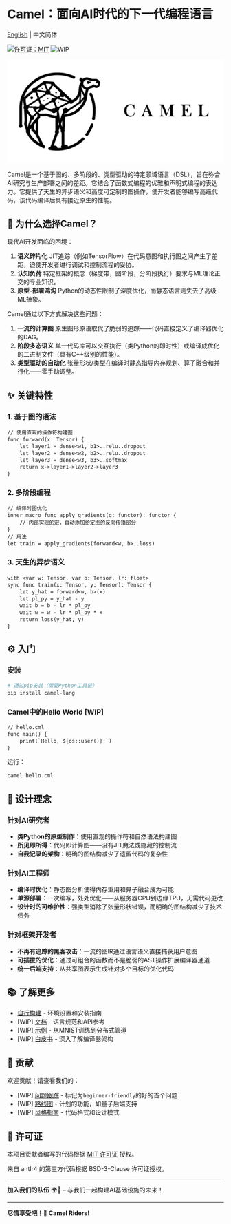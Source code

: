 # Camel：面向AI时代的下一代编程语言

[English](README.md) | 中文简体

[![许可证：MIT](https://img.shields.io/badge/License-MIT-blue.svg)](https://opensource.org/licenses/MIT)
![WIP](https://img.shields.io/badge/status-WIP-yellow.svg)

<p align="center">
  <img src='https://www.github.com/OpenCML/Camel/raw/main/assets/logo-text.png' width=800>
</p>

Camel是一个基于图的、多阶段的、类型驱动的特定领域语言（DSL），旨在弥合AI研究与生产部署之间的差距。它结合了函数式编程的优雅和声明式编程的表达力。它提供了天生的异步语义和高度可定制的图操作，使开发者能够编写高级代码，该代码编译后具有接近原生的性能。

## 🚀 为什么选择Camel？

现代AI开发面临的困境：

1. **语义碎片化**
   JIT追踪（例如TensorFlow）在代码意图和执行图之间产生了差距，迫使开发者进行调试和控制流程的妥协。
2. **认知负荷**
   特定框架的概念（梯度带，图阶段，分阶段执行）要求与ML理论正交的专业知识。
3. **原型-部署鸿沟**
   Python的动态性限制了深度优化，而静态语言则失去了高级ML抽象。

Camel通过以下方式解决这些问题：

1. **一流的计算图**
   原生图形原语取代了脆弱的追踪——代码直接定义了编译器优化的DAG。
2. **阶段多态语义**
   单一代码库可以交互执行（类Python的即时性）或编译成优化的二进制文件（具有C++级别的性能）。
3. **类型驱动的自动化**
   张量形状/类型在编译时静态指导内存规划、算子融合和并行化——零手动调整。

## ✨ 关键特性

### 1. 基于图的语法

```camel
// 使用直观的操作符构建图
func forward(x: Tensor) {
    let layer1 = dense<w1, b1>..relu..dropout
    let layer2 = dense<w2, b2>..relu..dropout
    let layer3 = dense<w3, b3>..softmax
    return x->layer1->layer2->layer3
}
```

### 2. 多阶段编程

```camel
// 编译时图优化
inner macro func apply_gradients(g: functor): functor {
    // 内部实现的宏，自动添加给定图的反向传播部分
}
// 用法
let train = apply_gradients(forward<w, b>..loss)
```

### 3. 天生的异步语义

```camel
with <var w: Tensor, var b: Tensor, lr: float>
sync func train(x: Tensor, y: Tensor): Tensor {
    let y_hat = forward<w, b>(x)
    let pl_py = y_hat - y
    wait b = b - lr * pl_py
    wait w = w - lr * pl_py * x
    return loss(y_hat, y)
}
```


## ⚙️ 入门

### 安装

```bash
# 通过pip安装（需要Python工具链）
pip install camel-lang
```

### Camel中的Hello World [WIP]

```camel
// hello.cml
func main() {
    print(`Hello, ${os::user()}!`)
}
```

运行：

```bash
camel hello.cml
```

## 🧠 设计理念

### 针对AI研究者

- **类Python的原型制作**：使用直观的操作符和自然语法构建图
- **所见即所得**：代码即计算图——没有JIT魔法或隐藏的控制流
- **自我记录的架构**：明确的图结构减少了遗留代码的复杂性

### 针对AI工程师

- **编译时优化**：静态图分析使得内存重用和算子融合成为可能
- **单源部署**：一次编写，处处优化——从服务器CPU到边缘TPU，无需代码更改
- **设计时的可维护性**：强类型消除了张量形状错误，而明确的图结构减少了技术债务

### 针对框架开发者

- **不再有追踪的黑客攻击**：一流的图IR通过语言语义直接捕获用户意图
- **可插拔的优化**：通过可组合的函数而不是脆弱的AST操作扩展编译器通道
- **统一后端支持**：从共享图表示生成针对多个目标的优化代码

## 📚 了解更多

- [自行构建](docs/setup.en.md) - 环境设置和安装指南
- [WIP] [文档](https://docs.opencml.com/) - 语言规范和API参考
- [WIP] [示例](examples/) - 从MNIST训练到分布式管道
- [WIP] [白皮书](https://arxiv.org/abs/xxxx.xxxx) - 深入了解编译器架构

## 🤝 贡献

欢迎贡献！请查看我们的：

- [WIP] [问题跟踪](https://github.com/OpenCML/Camel/issues) - 标记为`beginner-friendly`的好的首个问题
- [WIP] [路线图](ROADMAP.md) - 计划的功能，如量子后端支持
- [WIP] [风格指南](CONTRIBUTING.md#style-guide) - 代码格式和设计模式

## 📜 许可证

本项目贡献者编写的代码根据 [MIT 许可证](LICENSE) 授权。

来自 antlr4 的第三方代码根据 BSD-3-Clause 许可证授权。

---

**加入我们的队伍** 🌍🐪 – 与我们一起构建AI基础设施的未来！

---

**尽情享受吧！🐪 Camel Riders!**